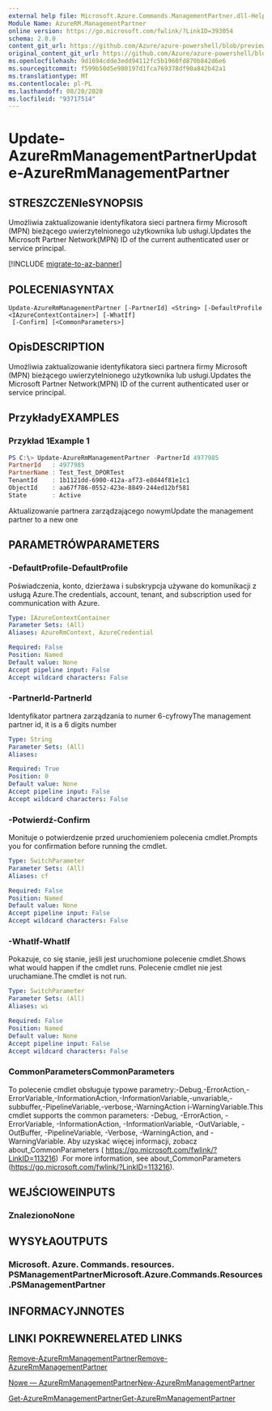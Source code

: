 ```yaml
---
external help file: Microsoft.Azure.Commands.ManagementPartner.dll-Help.xml
Module Name: AzureRM.ManagementPartner
online version: https://go.microsoft.com/fwlink/?LinkID=393054
schema: 2.0.0
content_git_url: https://github.com/Azure/azure-powershell/blob/preview/src/ResourceManager/ManagementPartner/Commands.Partner/help/Update-AzureRmManagementPartner.md
original_content_git_url: https://github.com/Azure/azure-powershell/blob/preview/src/ResourceManager/ManagementPartner/Commands.Partner/help/Update-AzureRmManagementPartner.md
ms.openlocfilehash: 9d1694cdde3edd94112fc5b1960fd870b842d6e6
ms.sourcegitcommit: f599b50d5e980197d1fca769378df90a842b42a1
ms.translationtype: MT
ms.contentlocale: pl-PL
ms.lasthandoff: 08/20/2020
ms.locfileid: "93717514"
---
```

# <span data-ttu-id="fcc07-101">Update-AzureRmManagementPartner</span><span class="sxs-lookup"><span data-stu-id="fcc07-101">Update-AzureRmManagementPartner</span></span>

## <span data-ttu-id="fcc07-102">STRESZCZENIe</span><span class="sxs-lookup"><span data-stu-id="fcc07-102">SYNOPSIS</span></span>
<span data-ttu-id="fcc07-103">Umożliwia zaktualizowanie identyfikatora sieci partnera firmy Microsoft (MPN) bieżącego uwierzytelnionego użytkownika lub usługi.</span><span class="sxs-lookup"><span data-stu-id="fcc07-103">Updates the Microsoft Partner Network(MPN) ID of the current authenticated user or service principal.</span></span>

[!INCLUDE [migrate-to-az-banner](../../includes/migrate-to-az-banner.md)]

## <span data-ttu-id="fcc07-104">POLECENIA</span><span class="sxs-lookup"><span data-stu-id="fcc07-104">SYNTAX</span></span>

```
Update-AzureRmManagementPartner [-PartnerId] <String> [-DefaultProfile <IAzureContextContainer>] [-WhatIf]
 [-Confirm] [<CommonParameters>]
```

## <span data-ttu-id="fcc07-105">Opis</span><span class="sxs-lookup"><span data-stu-id="fcc07-105">DESCRIPTION</span></span>
<span data-ttu-id="fcc07-106">Umożliwia zaktualizowanie identyfikatora sieci partnera firmy Microsoft (MPN) bieżącego uwierzytelnionego użytkownika lub usługi.</span><span class="sxs-lookup"><span data-stu-id="fcc07-106">Updates the Microsoft Partner Network(MPN) ID of the current authenticated user or service principal.</span></span>

## <span data-ttu-id="fcc07-107">Przykłady</span><span class="sxs-lookup"><span data-stu-id="fcc07-107">EXAMPLES</span></span>

### <span data-ttu-id="fcc07-108">Przykład 1</span><span class="sxs-lookup"><span data-stu-id="fcc07-108">Example 1</span></span>
```powershell
PS C:\> Update-AzureRmManagementPartner -PartnerId 4977985
PartnerId   : 4977985
PartnerName : Test_Test_DPORTest
TenantId    : 1b1121dd-6900-412a-af73-e8d44f81e1c1
ObjectId    : aa67f786-0552-423e-8849-244ed12bf581
State       : Active
```

<span data-ttu-id="fcc07-109">Aktualizowanie partnera zarządzającego nowym</span><span class="sxs-lookup"><span data-stu-id="fcc07-109">Update the management partner to a new one</span></span>

## <span data-ttu-id="fcc07-110">PARAMETRÓW</span><span class="sxs-lookup"><span data-stu-id="fcc07-110">PARAMETERS</span></span>

### <span data-ttu-id="fcc07-111">-DefaultProfile</span><span class="sxs-lookup"><span data-stu-id="fcc07-111">-DefaultProfile</span></span>
<span data-ttu-id="fcc07-112">Poświadczenia, konto, dzierżawa i subskrypcja używane do komunikacji z usługą Azure.</span><span class="sxs-lookup"><span data-stu-id="fcc07-112">The credentials, account, tenant, and subscription used for communication with Azure.</span></span>

```yaml
Type: IAzureContextContainer
Parameter Sets: (All)
Aliases: AzureRmContext, AzureCredential

Required: False
Position: Named
Default value: None
Accept pipeline input: False
Accept wildcard characters: False
```

### <span data-ttu-id="fcc07-113">-PartnerId</span><span class="sxs-lookup"><span data-stu-id="fcc07-113">-PartnerId</span></span>
<span data-ttu-id="fcc07-114">Identyfikator partnera zarządzania to numer 6-cyfrowy</span><span class="sxs-lookup"><span data-stu-id="fcc07-114">The management partner id, it is a 6 digits number</span></span>

```yaml
Type: String
Parameter Sets: (All)
Aliases:

Required: True
Position: 0
Default value: None
Accept pipeline input: False
Accept wildcard characters: False
```

### <span data-ttu-id="fcc07-115">-Potwierdź</span><span class="sxs-lookup"><span data-stu-id="fcc07-115">-Confirm</span></span>
<span data-ttu-id="fcc07-116">Monituje o potwierdzenie przed uruchomieniem polecenia cmdlet.</span><span class="sxs-lookup"><span data-stu-id="fcc07-116">Prompts you for confirmation before running the cmdlet.</span></span>

```yaml
Type: SwitchParameter
Parameter Sets: (All)
Aliases: cf

Required: False
Position: Named
Default value: None
Accept pipeline input: False
Accept wildcard characters: False
```

### <span data-ttu-id="fcc07-117">-WhatIf</span><span class="sxs-lookup"><span data-stu-id="fcc07-117">-WhatIf</span></span>
<span data-ttu-id="fcc07-118">Pokazuje, co się stanie, jeśli jest uruchomione polecenie cmdlet.</span><span class="sxs-lookup"><span data-stu-id="fcc07-118">Shows what would happen if the cmdlet runs.</span></span>
<span data-ttu-id="fcc07-119">Polecenie cmdlet nie jest uruchamiane.</span><span class="sxs-lookup"><span data-stu-id="fcc07-119">The cmdlet is not run.</span></span>

```yaml
Type: SwitchParameter
Parameter Sets: (All)
Aliases: wi

Required: False
Position: Named
Default value: None
Accept pipeline input: False
Accept wildcard characters: False
```

### <span data-ttu-id="fcc07-120">CommonParameters</span><span class="sxs-lookup"><span data-stu-id="fcc07-120">CommonParameters</span></span>
<span data-ttu-id="fcc07-121">To polecenie cmdlet obsługuje typowe parametry:-Debug,-ErrorAction,-ErrorVariable,-InformationAction,-InformationVariable,-unvariable,-subbuffer,-PipelineVariable,-verbose,-WarningAction i-WarningVariable.</span><span class="sxs-lookup"><span data-stu-id="fcc07-121">This cmdlet supports the common parameters: -Debug, -ErrorAction, -ErrorVariable, -InformationAction, -InformationVariable, -OutVariable, -OutBuffer, -PipelineVariable, -Verbose, -WarningAction, and -WarningVariable.</span></span> <span data-ttu-id="fcc07-122">Aby uzyskać więcej informacji, zobacz about_CommonParameters ( https://go.microsoft.com/fwlink/?LinkID=113216) .</span><span class="sxs-lookup"><span data-stu-id="fcc07-122">For more information, see about_CommonParameters (https://go.microsoft.com/fwlink/?LinkID=113216).</span></span>

## <span data-ttu-id="fcc07-123">WEJŚCIOWE</span><span class="sxs-lookup"><span data-stu-id="fcc07-123">INPUTS</span></span>

### <span data-ttu-id="fcc07-124">Znaleziono</span><span class="sxs-lookup"><span data-stu-id="fcc07-124">None</span></span>

## <span data-ttu-id="fcc07-125">WYSYŁA</span><span class="sxs-lookup"><span data-stu-id="fcc07-125">OUTPUTS</span></span>

### <span data-ttu-id="fcc07-126">Microsoft. Azure. Commands. resources. PSManagementPartner</span><span class="sxs-lookup"><span data-stu-id="fcc07-126">Microsoft.Azure.Commands.Resources.PSManagementPartner</span></span>

## <span data-ttu-id="fcc07-127">INFORMACYJN</span><span class="sxs-lookup"><span data-stu-id="fcc07-127">NOTES</span></span>

## <span data-ttu-id="fcc07-128">LINKI POKREWNE</span><span class="sxs-lookup"><span data-stu-id="fcc07-128">RELATED LINKS</span></span>

[<span data-ttu-id="fcc07-129">Remove-AzureRmManagementPartner</span><span class="sxs-lookup"><span data-stu-id="fcc07-129">Remove-AzureRmManagementPartner</span></span>](./Remove-AzureRmManagementPartner.md)

[<span data-ttu-id="fcc07-130">Nowe — AzureRmManagementPartner</span><span class="sxs-lookup"><span data-stu-id="fcc07-130">New-AzureRmManagementPartner</span></span>](./New-AzureRmManagementPartner.md)

[<span data-ttu-id="fcc07-131">Get-AzureRmManagementPartner</span><span class="sxs-lookup"><span data-stu-id="fcc07-131">Get-AzureRmManagementPartner</span></span>](./Get-AzureRmManagementPartner.md)
